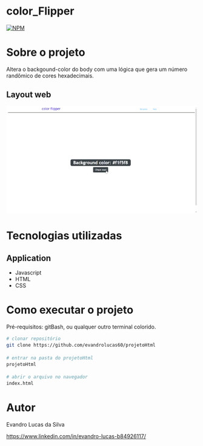 # color_Flipper
[![NPM](https://img.shields.io/npm/l/react)](https://github.com/evandrolucas60) 

# Sobre o projeto

Altera o backgound-color do body com uma lógica que gera um número randômico de cores hexadecimais. 

## Layout web
![Mobile 1](https://github.com/evandrolucas60/readme-assets-repository/blob/main/Color%20Flipper.gif)

# Tecnologias utilizadas

## Application
- Javascript
- HTML
- CSS

# Como executar o projeto

Pré-requisitos:
 gitBash, ou qualquer outro terminal colorido.

```bash
# clonar repositório
git clone https://github.com/evandrolucas60/projetoHtml

# entrar na pasta do projetoHtml
projetoHtml

# abrir o arquivo no navegador
index.html 
```

# Autor

Evandro Lucas da Silva

https://www.linkedin.com/in/evandro-lucas-b84926117/


